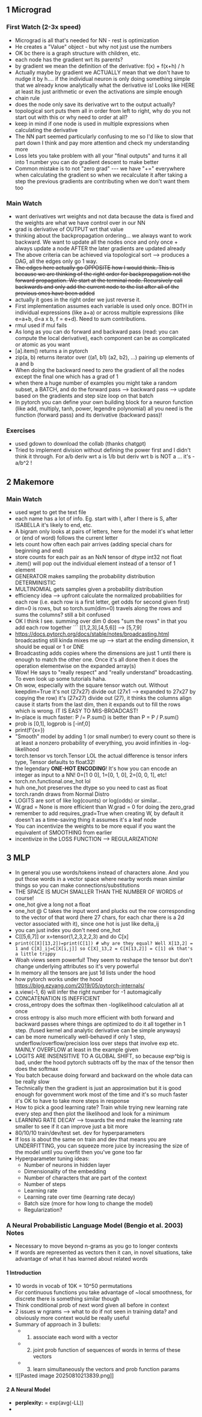 ## 1 Micrograd
### First Watch (2-3x speed)
- Micrograd is all that's needed for NN - rest is optimization
- He creates a "Value" object - but why not just use the numbers
- OK bc there is a graph structure with children, etc.
- each node has the gradient wrt its parents?
- by gradient we mean the definition of the derivative: f(x) + f(x+h) / h
- Actually maybe by gradient we ACTUALLY mean that we don't have to nudge it by h.... if the individual neuron is only doing something simple that we already know analytically what the derivative is! Looks like HERE at least its just arithmetic or even the activations are simple enough
- chain rule
- does the node only save its derivative wrt to the output actually?
- topological sort puts them all in order from left to right, why do you not start out with this or why need to order at all?
- keep in mind if one node is used in multiple expressions when calculating the derivative
- The NN part seemed particularly confusing to me so I'd like to slow that part down I think and pay more attention and check my understanding more
- Loss lets you take problem with all your "final outputs" and turns it all into 1 number you can do gradient descent to make better
- Common mistake is to not "zero grad" --- we have "+=" everywhere when calculating the gradient so when we recalculate it after taking a step the previous gradients are contributing when we don't want them too 
### Main Watch
- want derivatives wrt weights and not data because the data is fixed and the weights are what we have control over in our NN
- grad is derivative of OUTPUT wrt that value
- thinking about the backpropagation ordering... we always want to work backward. We want to update all the nodes once and only once + always update a node AFTER the later gradients are updated already
- The above criteria can be achieved via topological sort --> produces a DAG, all the edges only go 1 way.
- ~~The edges here actually go OPPOSITE how I would think. This is because we are thinking of the right order for backpropagation not the forward propagation. We start at the terminal node. Recursively call backwards and only add the current node to the list after all of the previous ones have been added~~
- actually it goes in the right order we just reverse it.
- First implementation assumes each variable is used only once. BOTH in individual expressions (like a+a) or across multiple expressions (like e=a+b, d=a x b, f = e+d). Need to sum contributions.
- rmul used if mul fails
- As long as you can do forward and backward pass (read: you can compute the local derivative), each component can be as complicated or atomic as you want
- [a].item() returns a in pytorch 
- zip(a, b) returns iterator over  ((a1, b1) (a2, b2), ...) pairing up elements of a and b
- When doing the backward need to zero the gradient of all the nodes except the final one which has a grad of 1
- when there a huge number of examples you might take a random subset, a BATCH, and do the forward pass --> backward pass --> update based on the gradients and step size loop on that batch
- In pytorch you can define your own building block for a neuron function (like add, multiply, tanh, power, legendre polynomial) all you need is the function (forward pass) and its derivative (backward pass)!
### Exercises
- used gdown to download the collab (thanks chatgpt)
- Tried to implement division without defining the power first and I didn't think it through. For a/b deriv wrt a is 1/b but deriv wrt b is NOT a ... it's -a/b^2 !
## 2 Makemore
### Main Watch
- used wget to get the text file
- each name has a lot of info. Eg. start with I, after I there is S, after ISABELLA it's likely to end, etc.
- A bigram only looks at pairs of letters, here for the model it's what letter or (end of word) follows the current letter
- lets count how often each pair arrives (adding special chars for beginning and end)
- store counts for each pair as an NxN tensor of dtype int32 not float
- .item() will pop out the individual element instead of a tensor of 1 element
- GENERATOR makes sampling the probability distribution DETERMINISTIC
- MULTINOMIAL gets samples given a probability distribution
- efficiency idea --> upfront calculate the normalized probabilities for each row (i.e. each row is a first letter, get odds for second given first)
- dim=0 is rows, but so torch.sum(dim=0) travels along the rows and sums the columns? still a bit confused
- OK I think I see. summing over dim 0 does "sum the rows" in that you add each row together ``` [[1,2,3],[4,5,6]] --> [5,7,9]
- https://docs.pytorch.org/docs/stable/notes/broadcasting.html broadcasting still kinda mixes me up --> start at the ending dimension, it should be equal or 1 or DNE
- Broadcasting adds copies where the dimensions are just 1 until there is enough to match the other one. Once it's all done then it does the operation elementwise on the expanded array(s)
- Wow! He says to "really respect" and "really understand" broadcasting. To even look up some tutorials haha.
- Oh wow, especially with the square tensor watch out. Without keepdim=True it's not (27x27) divide out (27x1 --> expanded to 27x27 by copying the row) it's (27x27) divide out (27), it thinks the columns align cause it starts from the last dim, then it expands out to fill the rows which is wrong. IT IS EASY TO MIS-BROADCAST!
- In-place is much faster: P /= P.sum() is better than P = P / P.sum()
- prob is [0,1], logprob is [-inf,0]
- print(f'{x=})
- "Smooth" model by adding 1 (or small number) to every count so there is at least a nonzero probability of everything, you avoid infinities in -log-likelihood
- torch.tensor vs torch.Tensor LOL the actual difference is tensor infers type, Tensor defaults to float32!
- the legendary **ONE-HOT ENCODING**! It's how you can encode an integer as input to a NN! 0=[1 0 0], 1=[0, 1, 0], 2=[0, 0, 1], etc!
- torch.nn.functional.one_hot lol
- huh one_hot preserves the dtype so you need to cast as float
- torch.randn draws from Normal Distro
- LOGITS are sort of like log(counts) or log(odds) or similar...
- W.grad = None is more efficient than W.grad = 0 for doing the zero_grad
- remember to add requires_grad=True when creating W, by default it doesn't as a time-saving thing it assumes it's a leaf node
- You can incentivize the weights to be more equal if you want the equivalent of SMOOTHING from earlier
- incentivize in the LOSS FUNCTION --> REGULARIZATION!

## 3 MLP
- In general you use words/tokens instead of characters alone. And you put those words in a vector space where nearby words mean similar things so you can make connections/substitutions
- THE SPACE IS MUCH SMALLER THAN THE NUMBER OF WORDS of course!
- one_hot give a long not a float
- one_hot @ C takes the input word and plucks out the row corresponding to the vector of that word (here 27 chars, for each char there is a 2d vector associated with it), since one hot is just like delta_ij
- you can just index you don't need one_hot
- C\[\[5,6,7\]\] or x=tensor(1,2,3,2,2,3) and do C\[x\]
- `print(C[X][13,2])=print(C[1]) # why are they equal? Well X[13,2] = 1 and C[X]_ij=C[X[i,j]] so C[X]_13,2 = C[X[13,2]] = C[1] ok that's a little trippy`
- Woah views seem powerful! They seem to reshape the tensor but don't change underlying attributes so it's very powerful
- In memory all the tensors are just 1d lists under the hood
- how pytorch works under the hood https://blog.ezyang.com/2019/05/pytorch-internals/
- a.view(-1, 6) will infer the right number for -1 automagically
- CONCATENATION IS INEFFICIENT
- cross_entropy does the softmax then -loglikelihood calculation all at once
- cross entropy is also much more efficient with both forward and backward passes where things are optimized to do it all together in 1 step. (fused kernel and analytic derivative can be simple anyways)
- can be more numerically well-behaved if only 1 step, underflow/overflow/precision loss over steps that involve exp etc. MAINLY OVERFLOW at least in the example given
- LOGITS ARE INSENSITIVE TO A GLOBAL SHIFT, so because exp^big is bad, under the hood pytorch subtracts off by the max of the tensor then does the softmax
- You batch because doing forward and backward on the whole data can be really slow
- Technically then the gradient is just an approximation but it is good enough for government work most of the time and it's so much faster it's OK to have to take more steps in response
- How to pick a good learning rate? Train while trying new learning rate every step and then plot the likelihood and look for a minimum
- LEARNING RATE DECAY --> towards the end make the learning rate smaller to see if it can improve just a bit more
- 80/10/10 train/dev/test set. dev for hyperparameters
- If loss is about the same on train and dev that means you are UNDERFITTING, you can squeeze more juice by increasing the size of the model until you overfit then you've gone too far
- Hyperparameter tuning ideas: 
	- Number of neurons in hidden layer
	- Dimensionality of the embedding
	- Number of characters that are part of the context
	- Number of steps
	- Learning rate
	- Learning rate over time (learning rate decay)
	- Batch size (more for how long to change the model)
	- Regularization?
### A Neural Probabilistic Language Model (Bengio et al. 2003) Notes
- Necessary to move beyond n-grams as you go to longer contexts
- If words are represented as vectors then it can, in novel situations, take advantage of what it has learned about related words
#### 1 Introduction
- 10 words in vocab of 10K = 10^50 permutations
- For continuous functions you take advantage of ~local smoothness, for discrete there is something similar though
- Think conditional prob of next word given all before in context
- 2 issues w ngrams --> what to do if not seen in training data? and obviously more context would be really useful
- Summary of approach in 3 bullets:
	- 1. associate each word with a vector
	- 2. joint prob function of sequences of words in terms of these vectors
	- 3. learn simultaneously the vectors and prob function params
- ![[Pasted image 20250810213839.png]]
#### 2 A Neural Model
- **perplexity:** = exp(avg(-LL))
- 

